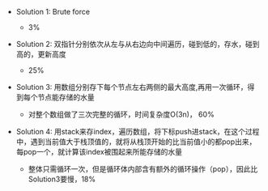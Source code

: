 - Solution 1: Brute force
  - 3%
  
- Solution 2: 双指针分别依次从左与从右边向中间遍历，碰到低的，存水，碰到高的，更新高度
  - 25%

- Solution 3: 用数组分别存下每个节点左右两侧的最大高度,再用一次循环，得到每个节点能存储的水量
  - 对整个数组做了三次完整的循环，时间复杂度O(3n)， 60%
  
- Solution 4: 用stack来存index，遍历数组，将下标push进stack，在这个过程中，遇到当前值大于栈顶值的，就将从栈顶开始的比当前值小的都pop出来，每pop一个，就计算该index被围起来所能存储的水量
  - 整体只需循环一次，但是循环体内部含有额外的循环操作（pop），因此比Solution3要慢，18%
